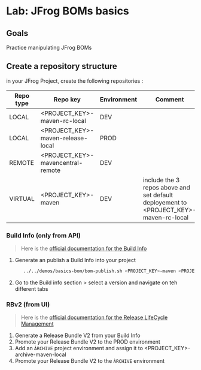 # Lab: JFrog BOMs basics

## Goals

Practice manipulating JFrog BOMs

## Create a repository structure

in your JFrog Project, create the following repositories :

Repo type | Repo key | Environment | Comment
---|---|--- |---
LOCAL | <PROJECT_KEY>-maven-rc-local | DEV |
LOCAL | <PROJECT_KEY>-maven-release-local | PROD |
REMOTE | <PROJECT_KEY>-mavencentral-remote | DEV |
VIRTUAL | <PROJECT_KEY>-maven  | DEV | include the 3 repos above and set default deployement to  <PROJECT_KEY>-maven-rc-local

### Build Info (only from API)

> Here is the [official documentation for the Build Info](https://jfrog.com/help/r/jfrog-integrations-documentation/build-integration)

1. Generate an publish a Build Info into your project

   ```bash
      ../../demos/basics-bom/bom-publish.sh <PROJECT_KEY>-maven <PROJECT_KEY>
   ```

2. Go to the Build info section > select a version and navigate on teh different tabs

### RBv2 (from UI)

> Here is the [official documentation for the Release LifeCycle Management](https://jfrog.com/help/r/jfrog-artifactory-documentation/release-lifecycle-management)

1. Generate a Release Bundle V2 from your Build Info
2. Promote your Release Bundle V2 to the PROD environment
3. Add an ``ÀRCHIVE`` project environment and assign it to <PROJECT_KEY>-archive-maven-local
4. Promote your Release Bundle V2 to the ``ÀRCHIVE`` environment
